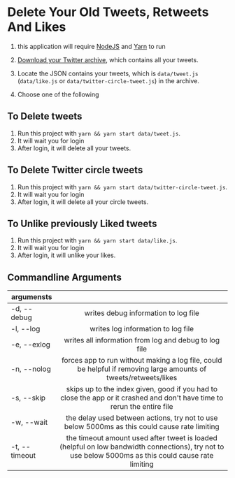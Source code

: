 # Delete Your Old Tweets, Retweets And Likes

1. this application will require [NodeJS](https://nodejs.org/en/download/current) and [Yarn](https://classic.yarnpkg.com/lang/en/docs/install/) to run
1. [Download your Twitter archive](https://twitter.com/settings/download_your_data), which contains all your tweets.
2. Locate the JSON contains your tweets, which is `data/tweet.js` (`data/like.js` or `data/twitter-circle-tweet.js`) in the archive.

3. Choose one of the following

## To Delete tweets
1. Run this project with `yarn && yarn start data/tweet.js`.
2. It will wait you for login
3. After login, it will delete all your tweets.

## To Delete Twitter circle tweets
1. Run this project with `yarn && yarn start data/twitter-circle-tweet.js`.
2. It will wait you for login
3. After login, it will delete all your circle tweets.


## To Unlike previously Liked tweets
1. Run this project with `yarn && yarn start data/like.js`.
2. It will wait you for login
3. After login, it will unlike your likes.


## Commandline Arguments

| argumensts  |  |
| ------------- |:-------------:|
| -d, --debug     			| writes debug information to log file     |
| -l, --log       			| writes log information to log file     |
| -e, --exlog      			| writes all information from log and debug to log file     |
| -n, --nolog      			| forces app to run without making a log file, could be helpful if removing large amounts of tweets/retweets/likes |
| -s, --skip <number>       | skips up to the index given, good if you had to close the app or it crashed and don't have time to rerun the entire file |
| -w, --wait <number>       | the delay used between actions, try not to use below 5000ms as this could cause rate limiting |
| -t, --timeout <number>    | the timeout amount used after tweet is loaded (helpful on low bandwidth connections), try not to use below 5000ms as this could cause rate limiting |